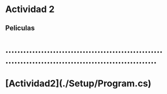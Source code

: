 # Actividad 2

## Peliculas
<h1>........................................................................................................<h1>
[Actividad2](./Setup/Program.cs)
